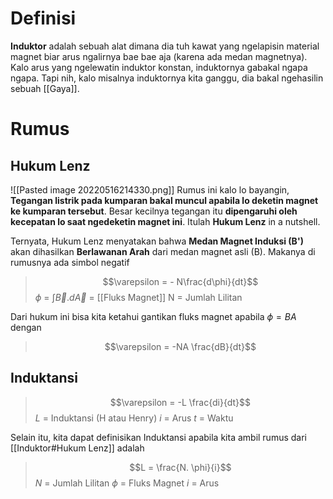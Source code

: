 # Definisi
**Induktor** adalah sebuah alat dimana dia tuh kawat yang ngelapisin material magnet biar arus ngalirnya bae bae aja (karena ada medan magnetnya). Kalo arus yang ngelewatin induktor konstan, induktornya gabakal ngapa ngapa. Tapi nih, kalo misalnya induktornya kita ganggu, dia bakal ngehasilin sebuah [[Gaya]]. 

# Rumus
## Hukum Lenz

![[Pasted image 20220516214330.png]]
Rumus ini kalo lo bayangin, **Tegangan listrik pada kumparan bakal muncul apabila lo deketin magnet ke kumparan tersebut**. Besar kecilnya tegangan itu **dipengaruhi oleh kecepatan lo saat ngedeketin magnet ini**. Itulah **Hukum Lenz** in a nutshell. 

Ternyata, Hukum Lenz menyatakan bahwa **Medan Magnet Induksi (B')** akan dihasilkan **Berlawanan Arah** dari medan magnet asli (B). Makanya di rumusnya ada simbol negatif

> $$\varepsilon = - N\frac{d\phi}{dt}$$
> $\phi$ = $\int \vec{B} . d\vec{A}$  = [[Fluks Magnet]]
> N = Jumlah Lilitan

Dari hukum ini bisa kita ketahui gantikan fluks magnet apabila $\phi = BA$ dengan

> $$\varepsilon = -NA \frac{dB}{dt}$$



## Induktansi
> $$\varepsilon = -L \frac{di}{dt}$$
> $L$ = Induktansi (H atau Henry)
> $i$ = Arus 
> $t$ = Waktu

Selain itu, kita dapat definisikan Induktansi apabila kita ambil rumus dari [[Induktor#Hukum Lenz]] adalah

>$$L = \frac{N. \phi}{i}$$
>$N$ = Jumlah Lilitan
>$\phi$ = Fluks Magnet 
>$i$ = Arus